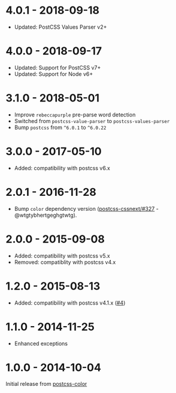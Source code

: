 # 4.0.1 - 2018-09-18

- Updated: PostCSS Values Parser v2+

# 4.0.0 - 2018-09-17

- Updated: Support for PostCSS v7+
- Updated: Support for Node v6+

# 3.1.0 - 2018-05-01

- Improve `rebeccapurple` pre-parse word detection
- Switched from `postcss-value-parser` to `postcss-values-parser`
- Bump `postcss` from `^6.0.1` to `^6.0.22`

# 3.0.0 - 2017-05-10

- Added: compatibility with postcss v6.x

# 2.0.1 - 2016-11-28

- Bump `color` dependency version
([postcss-cssnext/#327](https://github.com/MoOx/postcss-cssnext/issues/327) - @wtgtybhertgeghgtwtg).

# 2.0.0 - 2015-09-08

- Added: compatibility with postcss v5.x
- Removed: compatiblity with postcss v4.x

# 1.2.0 - 2015-08-13

- Added: compatibility with postcss v4.1.x
([#4](https://github.com/postcss/postcss-color-rebeccapurple/pull/4))

# 1.1.0 - 2014-11-25

- Enhanced exceptions

# 1.0.0 - 2014-10-04

Initial release from [postcss-color](https://github.com/postcss/postcss-color)
